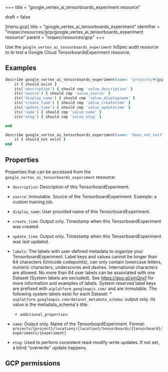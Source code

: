 +++
title = "google_vertex_ai_tensorboards_experiment resource"

draft = false


[menu.gcp]
title = "google_vertex_ai_tensorboards_experiment"
identifier = "inspec/resources/gcp/google_vertex_ai_tensorboards_experiment resource"
parent = "inspec/resources/gcp"
+++

Use the `google_vertex_ai_tensorboards_experiment` InSpec audit resource to to test a Google Cloud TensorboardsExperiment resource.

## Examples

```ruby
describe google_vertex_ai_tensorboards_experiment(name: "projects/#{gcp_project_id}/locations/#{tensorboards_experiment['region']}/tensorboards/#{tensorboards_experiment['tensorboard']}/experiments/#{tensorboards_experiment['name']}", region: ' value_region') do
	it { should exist }
	its('description') { should cmp 'value_description' }
	its('source') { should cmp 'value_source' }
	its('display_name') { should cmp 'value_displayname' }
	its('create_time') { should cmp 'value_createtime' }
	its('update_time') { should cmp 'value_updatetime' }
	its('name') { should cmp 'value_name' }
	its('etag') { should cmp 'value_etag' }

end

describe google_vertex_ai_tensorboards_experiment(name: "does_not_exit", region: ' value_region') do
	it { should_not exist }
end
```

## Properties

Properties that can be accessed from the `google_vertex_ai_tensorboards_experiment` resource:


  * `description`: Description of this TensorboardExperiment.

  * `source`: Immutable. Source of the TensorboardExperiment. Example: a custom training job.

  * `display_name`: User provided name of this TensorboardExperiment.

  * `create_time`: Output only. Timestamp when this TensorboardExperiment was created.

  * `update_time`: Output only. Timestamp when this TensorboardExperiment was last updated.

  * `labels`: The labels with user-defined metadata to organize your TensorboardExperiment. Label keys and values cannot be longer than 64 characters (Unicode codepoints), can only contain lowercase letters, numeric characters, underscores and dashes. International characters are allowed. No more than 64 user labels can be associated with one Dataset (System labels are excluded). See https://goo.gl/xmQnxf for more information and examples of labels. System reserved label keys are prefixed with `aiplatform.googleapis.com/` and are immutable. The following system labels exist for each Dataset: * `aiplatform.googleapis.com/dataset_metadata_schema`: output only. Its value is the metadata_schema's title.

    * `additional_properties`: 

  * `name`: Output only. Name of the TensorboardExperiment. Format: `projects/{project}/locations/{location}/tensorboards/{tensorboard}/experiments/{experiment}`

  * `etag`: Used to perform consistent read-modify-write updates. If not set, a blind "overwrite" update happens.


## GCP permissions
